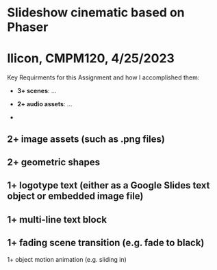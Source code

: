 # Slideshow cinematic based on Phaser #
# llicon, CMPM120, 4/25/2023 #

Key Requirments for this Assignment and how I accomplished them:
- **3+ scenes**: ...

- **2+ audio assets**: ...
-
2+ image assets (such as .png files)
-
2+ geometric shapes
-
1+ logotype text (either as a Google Slides text object or embedded image file)
-
1+ multi-line text block
-
1+ fading scene transition (e.g. fade to black)
-
1+ object motion animation (e.g. sliding in)
